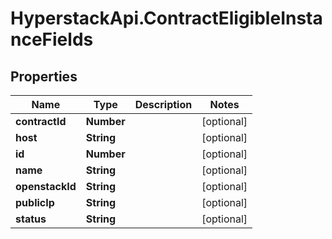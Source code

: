 # HyperstackApi.ContractEligibleInstanceFields

## Properties

Name | Type | Description | Notes
------------ | ------------- | ------------- | -------------
**contractId** | **Number** |  | [optional] 
**host** | **String** |  | [optional] 
**id** | **Number** |  | [optional] 
**name** | **String** |  | [optional] 
**openstackId** | **String** |  | [optional] 
**publicIp** | **String** |  | [optional] 
**status** | **String** |  | [optional] 


